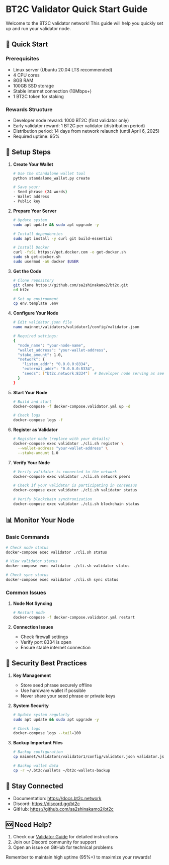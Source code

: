 # BT2C Validator Quick Start Guide

Welcome to the BT2C validator network! This guide will help you quickly set up and run your validator node.

## 🚀 Quick Start

### Prerequisites
- Linux server (Ubuntu 20.04 LTS recommended)
- 4 CPU cores
- 8GB RAM
- 100GB SSD storage
- Stable internet connection (10Mbps+)
- 1 BT2C token for staking

### Rewards Structure
- Developer node reward: 1000 BT2C (first validator only)
- Early validator reward: 1 BT2C per validator (distribution period)
- Distribution period: 14 days from network relaunch (until April 6, 2025)
- Required uptime: 95%

## 🔧 Setup Steps

1. **Create Your Wallet**
   ```bash
   # Use the standalone wallet tool
   python standalone_wallet.py create
   
   # Save your:
   - Seed phrase (24 words)
   - Wallet address
   - Public key
   ```

2. **Prepare Your Server**
   ```bash
   # Update system
   sudo apt update && sudo apt upgrade -y
   
   # Install dependencies
   sudo apt install -y curl git build-essential
   
   # Install Docker
   curl -fsSL https://get.docker.com -o get-docker.sh
   sudo sh get-docker.sh
   sudo usermod -aG docker $USER
   ```

3. **Get the Code**
   ```bash
   # Clone repository
   git clone https://github.com/sa2shinakamo2/bt2c.git
   cd bt2c
   
   # Set up environment
   cp env.template .env
   ```

4. **Configure Your Node**
   ```bash
   # Edit validator.json file
   nano mainnet/validators/validator1/config/validator.json
   
   # Required settings:
   {
     "node_name": "your-node-name",
     "wallet_address": "your-wallet-address",
     "stake_amount": 1.0,
     "network": {
       "listen_addr": "0.0.0.0:8334",
       "external_addr": "0.0.0.0:8334",
       "seeds": ["bt2c.network:8334"]  # Developer node serving as seed
     }
   }
   ```

5. **Start Your Node**
   ```bash
   # Build and start
   docker-compose -f docker-compose.validator.yml up -d
   
   # Check logs
   docker-compose logs -f
   ```

6. **Register as Validator**
   ```bash
   # Register node (replace with your details)
   docker-compose exec validator ./cli.sh register \
     --wallet-address "your-wallet-address" \
     --stake-amount 1.0
   ```

7. **Verify Your Node**
   ```bash
   # Verify validator is connected to the network
   docker-compose exec validator ./cli.sh network peers
   
   # Check if your validator is participating in consensus
   docker-compose exec validator ./cli.sh validator status
   
   # Verify blockchain synchronization
   docker-compose exec validator ./cli.sh blockchain status
   ```

## 📊 Monitor Your Node

### Basic Commands
```bash
# Check node status
docker-compose exec validator ./cli.sh status

# View validator status
docker-compose exec validator ./cli.sh validator status

# Check sync status
docker-compose exec validator ./cli.sh sync status
```

### Common Issues

1. **Node Not Syncing**
   ```bash
   # Restart node
   docker-compose -f docker-compose.validator.yml restart
   ```

2. **Connection Issues**
   - Check firewall settings
   - Verify port 8334 is open
   - Ensure stable internet connection

## 🔐 Security Best Practices

1. **Key Management**
   - Store seed phrase securely offline
   - Use hardware wallet if possible
   - Never share your seed phrase or private keys

2. **System Security**
   ```bash
   # Update system regularly
   sudo apt update && sudo apt upgrade -y
   
   # Check logs
   docker-compose logs --tail=100
   ```

3. **Backup Important Files**
   ```bash
   # Backup configuration
   cp mainnet/validators/validator1/config/validator.json validator.json.backup
   
   # Backup wallet data
   cp -r ~/.bt2c/wallets ~/bt2c-wallets-backup
   ```

## 📱 Stay Connected

- Documentation: https://docs.bt2c.network
- Discord: https://discord.gg/bt2c
- GitHub: https://github.com/sa2shinakamo2/bt2c

## 🆘 Need Help?

1. Check our [Validator Guide](docs/VALIDATOR_GUIDE.md) for detailed instructions
2. Join our Discord community for support
3. Open an issue on GitHub for technical problems

Remember to maintain high uptime (95%+) to maximize your rewards!

